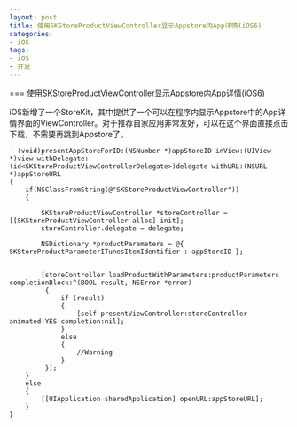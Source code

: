```yaml
---
layout: post
title: 使用SKStoreProductViewController显示Appstore内App详情(iOS6)
categories:
- iOS
tags:
- iOS
- 开发
---
```



=== 使用SKStoreProductViewController显示Appstore内App详情(iOS6)

iOS新增了一个StoreKit，其中提供了一个可以在程序内显示Appstore中的App详情界面的ViewController。对于推荐自家应用非常友好，可以在这个界面直接点击下载，不需要再跳到Appstore了。

```
- (void)presentAppStoreForID:(NSNumber *)appStoreID inView:(UIView *)view withDelegate:	(id<SKStoreProductViewControllerDelegate>)delegate withURL:(NSURL *)appStoreURL
{
    if(NSClassFromString(@"SKStoreProductViewController"))
    {
        
        SKStoreProductViewController *storeController = [[SKStoreProductViewController alloc] init];
        storeController.delegate = delegate;
        
        NSDictionary *productParameters = @{ SKStoreProductParameterITunesItemIdentifier : appStoreID };
        
        
        [storeController loadProductWithParameters:productParameters completionBlock:^(BOOL result, NSError *error)
         {
             if (result)
             {
                 [self presentViewController:storeController animated:YES completion:nil];
             }
             else
             {
                 //Warning
             }
         }];
    }
    else
    {
        [[UIApplication sharedApplication] openURL:appStoreURL];
    }
}
```
